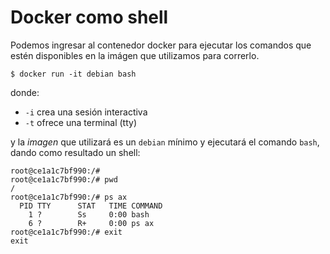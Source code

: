 # Docker como shell

Podemos ingresar al contenedor docker para ejecutar los comandos que estén disponibles en la imágen que utilizamos para correrlo.

```
$ docker run -it debian bash
```

donde:

- `-i` crea una sesión interactiva
- `-t` ofrece una terminal (tty)

y la _imagen_ que utilizará es un `debian` mínimo y ejecutará el comando `bash`, dando como resultado un shell:

```
root@ce1a1c7bf990:/#
root@ce1a1c7bf990:/# pwd
/
root@ce1a1c7bf990:/# ps ax
  PID TTY      STAT   TIME COMMAND
    1 ?        Ss     0:00 bash
    6 ?        R+     0:00 ps ax
root@ce1a1c7bf990:/# exit
exit
```


